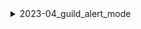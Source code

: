 <details>
<summary>2023-04_guild_alert_mode</summary>

## Filter: Guild member count range
```css
None: 0 - 10000
```

</details>
